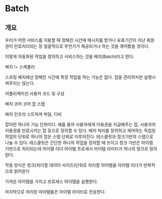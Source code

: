 # Batch

## 개요
우리가 어떤 서비스를 이용할 때 정해진 시간에 메시지를 받거나 유효기간이 지난 회원권이 만료처리되는 등 일괄적으로 무언가가 제공되거나 하는 것을 겪어봤을 것이다.

이렇게 자동화된 작업을 정의하고 서비스하는 것을 배치(Batch)라고 한다.

배치 != 스케줄러

스프링 배치에선 정해진 시간에 특정 작업을 하는 기능은 없다.
잡을 관리하지만 실행시켜주지는 않는다.

어플리케이션 사용자 코드 및 구성

배치 코어 코어 잡 스탭 

배치 인프라 스트럭쳐 파일, 디비

잡이란 하나의 기능 단위이다. 예를 들어 사용자에게 이용권을 지급해주는 잡, 사용자의 이용권을 만료시키는 잡 등으로 정의할 수 있다.
배치 처리를 정의하고 제어하는 독립된 작업의 단위로 하나의 잡은 스탭 단위로 이루어진다.
테스클릿과 청크기반의 스탭으로 나눌 수 있다.
테스클릿은 간단한 하나의 작업을 정의할 때 쓰이고
청크 기반은 아이템 기반으로 처리되는데 아이템 리더 아이템 프로세서 아이템 라이터가 하나의 청크로 정의된다.

작동 방식은 청크(처리할 데이터 사이즈)단위로 처리할 아이템을 아이템 리더가 반복적으로 읽어온다

가져온 아이템을 가지고 프로세스 아이템을 실행한다.

마지막으로 처리된 아이템들은 아이템 라이터로 전송한다.



